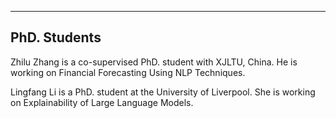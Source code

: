 ----
PhD. Students
----
Zhilu Zhang is a co-supervised PhD. student with XJLTU, China. He is working on Financial Forecasting Using NLP Techniques.

Lingfang Li is a PhD. student at the University of Liverpool. She is working on Explainability of Large Language Models.
